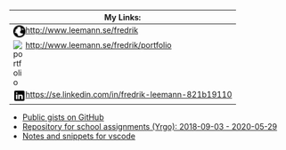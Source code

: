 |My Links: |
|----------|
|<img align="left" alt="website" width="22px" src="https://raw.githubusercontent.com/iconic/open-iconic/master/svg/globe.svg" />http://www.leemann.se/fredrik|
|<img align="left" alt="portfolio" width="22px" src="https://raw.githubusercontent.com/simple-icons/simple-icons/develop/icons/codesandbox.svg" />http://www.leemann.se/fredrik/portfolio|
|<img align="left" alt="linkedin" width="22px" src="https://raw.githubusercontent.com/simple-icons/simple-icons/develop/icons/linkedin.svg" />https://se.linkedin.com/in/fredrik-leemann-821b19110|

- [Public gists on GitHub](https://gist.github.com/freddan88)
- [Repository for school assignments (Yrgo): 2018-09-03 - 2020-05-29](https://github.com/freddan88/Yrgo-assignments)
- [Notes and snippets for vscode](https://github.com/freddan88/Notes)
